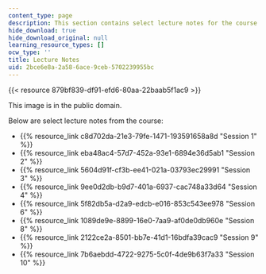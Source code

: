 ```yaml
---
content_type: page
description: This section contains select lecture notes for the course.
hide_download: true
hide_download_original: null
learning_resource_types: []
ocw_type: ''
title: Lecture Notes
uid: 2bce6e8a-2a58-6ace-9ceb-5702239955bc
---
```


{{< resource 879bf839-df91-efd6-80aa-22baab5f1ac9 >}}  

This image is in the public domain.

Below are select lecture notes from the course:

*   {{% resource_link c8d702da-21e3-79fe-1471-193591658a8d "Session 1" %}}
*   {{% resource_link eba48ac4-57d7-452a-93e1-6894e36d5ab1 "Session 2" %}}
*   {{% resource_link 5604d91f-cf3b-ee41-021a-03793ec29991 "Session 3" %}}
*   {{% resource_link 9ee0d2db-b9d7-401a-6937-cac748a33d64 "Session 4" %}}
*   {{% resource_link 5f82db5a-d2a9-edcb-e016-853c543ee978 "Session 6" %}}
*   {{% resource_link 1089de9e-8899-16e0-7aa9-af0de0db960e "Session 8" %}}
*   {{% resource_link 2122ce2a-8501-bb7e-41d1-16bdfa39cac9 "Session 9" %}}
*   {{% resource_link 7b6aebdd-4722-9275-5c0f-4de9b63f7a33 "Session 10" %}}